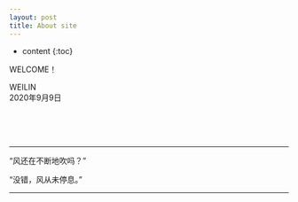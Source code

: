 ```yaml
---
layout: post
title: About site
---
```


* content
{:toc}



WELCOME！

WEILIN <br> 2020年9月9日

<br>
<br>
<br>


---


“风还在不断地吹吗？”

“没错，风从未停息。”


---

<br>
<br>
<br>
<br>
<br>

<br>
<br>
<br>


<br>
<br>
<br>
<br>
<br>


  <script src="{{ '/myScript/utils.js' | prepend: site.baseurl    }}   ">
    </script>
<script>
    window.onload = show_visited_data()
</script>

